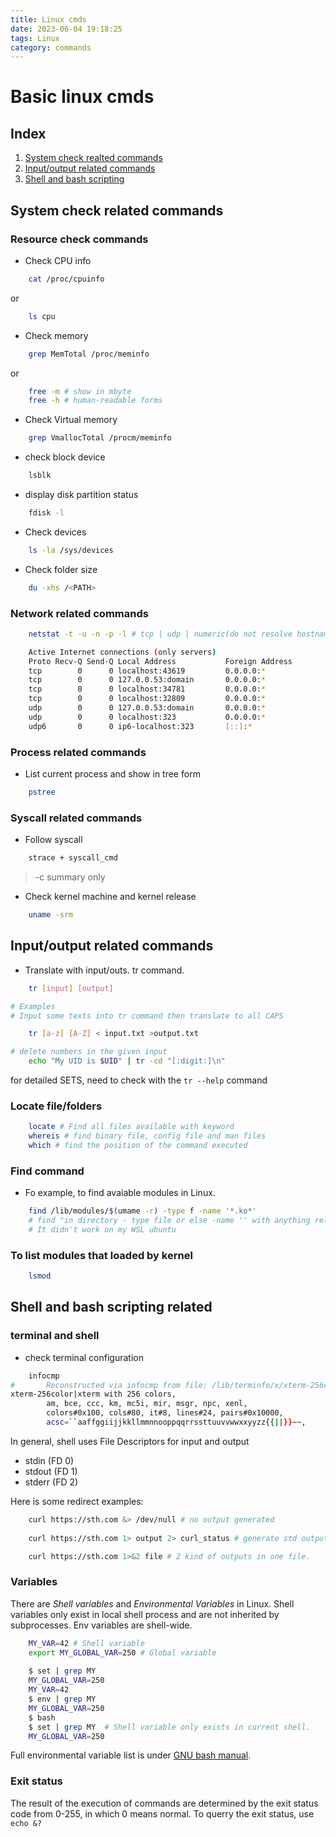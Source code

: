 ```yaml
---
title: Linux cmds
date: 2023-06-04 19:18:25
tags: Linux
category: commands
---
```


# Basic linux cmds


## Index
1. [System check realted commands](#system-check-related-commands)
2. [Input/output related commands](#inputoutput-related-commands)
3. [Shell and bash scripting](#shell-and-bash-scripting-related)


## System check related commands

### Resource check commands

- Check CPU info

``` bash
    cat /proc/cpuinfo
```

or 

``` bash
    ls cpu
```

- Check memory

``` bash
    grep MemTotal /proc/meminfo
```

or 
``` bash
    free -m # show in mbyte
    free -h # human-readable forms
```

- Check Virtual memory

``` bash
    grep VmallocTotal /procm/meminfo 
```

- check block device
``` bash
    lsblk
```
- display disk partition status

``` bash
    fdisk -l
```

- Check devices

``` bash
    ls -la /sys/devices
```

- Check folder size
``` bash
    du -xhs /<PATH>
```
### Network related commands
``` bash
    netstat -t -u -n -p -l # tcp | udp | numeric(do not resolve hostnames) | programs | listening

    Active Internet connections (only servers)
    Proto Recv-Q Send-Q Local Address           Foreign Address         State       PID/Program name
    tcp        0      0 localhost:43619         0.0.0.0:*               LISTEN      13331/node
    tcp        0      0 127.0.0.53:domain       0.0.0.0:*               LISTEN      1860/systemd-resolv
    tcp        0      0 localhost:34781         0.0.0.0:*               LISTEN      248/containerd
    tcp        0      0 localhost:32809         0.0.0.0:*               LISTEN      13259/node
    udp        0      0 127.0.0.53:domain       0.0.0.0:*                           1860/systemd-resolv
    udp        0      0 localhost:323           0.0.0.0:*                           -
    udp6       0      0 ip6-localhost:323       [::]:*                              -
```

### Process related commands 
- List current process and show in tree form
``` bash
    pstree
```
### Syscall related commands

- Follow syscall

``` bash
    strace + syscall_cmd
```

> -c summary only

- Check kernel machine and kernel release

``` bash
    uname -srm
```


## Input/output related commands
- Translate with input/outs. tr command.
``` bash
    tr [input] [output]

# Examples
# Input some texts into tr command then translate to all CAPS

    tr [a-z] [A-Z] < input.txt >output.txt

# delete numbers in the given input
    echo "My UID is $UID" | tr -cd "[:digit:]\n"
```
for detailed SETS, need to check with the `tr --help` command

### Locate file/folders
``` bash
    locate # Find all files available with keyword 
    whereis # find binary file, config file and man files
    which # find the position of the command executed
```

### Find command 
- Fo example, to find avaiable modules in Linux.
``` bash
    find /lib/modules/$(umame -r) -type f -name '*.ko*'
    # find "in directory - type file or else -name '' with anything related to .ko
    # It didn't work on my WSL ubuntu
```

### To list modules that loaded by kernel
``` bash
    lsmod
```

## Shell and bash scripting related

### terminal and shell

- check terminal configuration
```bash
    infocmp
#       Reconstructed via infocmp from file: /lib/terminfo/x/xterm-256color
xterm-256color|xterm with 256 colors,
        am, bce, ccc, km, mc5i, mir, msgr, npc, xenl,
        colors#0x100, cols#80, it#8, lines#24, pairs#0x10000,
        acsc=``aaffggiijjkkllmmnnooppqqrrssttuuvvwwxxyyzz{{||}}~~,
```

In general, shell uses File Descriptors for input and output
- stdin (FD 0)
- stdout (FD 1)
- stderr (FD 2)

Here is some redirect examples:
``` bash
    curl https://sth.com &> /dev/null # no output generated 
    
    curl https://sth.com 1> output 2> curl_status # generate std output and status of the execution of curl seperatelly.

    curl https://sth.com 1>&2 file # 2 kind of outputs in one file.

```

### Variables

There are *Shell variables* and *Environmental Variables* in Linux.
Shell variables only exist in local shell process and are not inherited by subprocesses. Env variables are shell-wide.

``` bash
    MY_VAR=42 # Shell variable
    export MY_GLOBAL_VAR=250 # Global variable
    
    $ set | grep MY
    MY_GLOBAL_VAR=250
    MY_VAR=42
    $ env | grep MY
    MY_GLOBAL_VAR=250
    $ bash
    $ set | grep MY  # Shell variable only exists in current shell.
    MY_GLOBAL_VAR=250
```
Full environmental variable list is under [GNU bash manual](https://www.gnu.org/software/bash/manual/html_node/Bash-Variables.html).

### Exit status

The result of the execution of commands are determined by the exit status code from 0-255, in which 0 means normal. To querry the exit status, use `echo &?` 